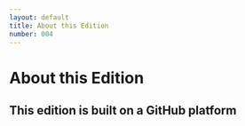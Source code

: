 ```yaml
---
layout: default
title: About this Edition
number: 004
---
```


# About this Edition


## This edition is built on a GitHub platform ##
